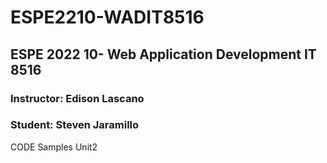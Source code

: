 # ESPE2210-WADIT8516
## ESPE 2022 10- Web Application Development IT 8516
### Instructor: Edison Lascano
### Student: Steven Jaramillo
CODE Samples Unit2
